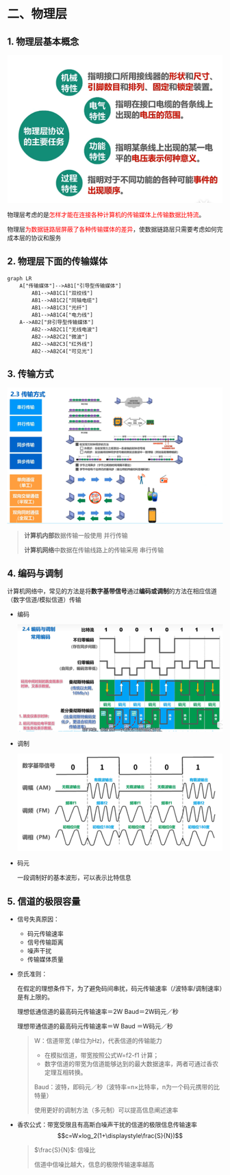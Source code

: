 # 二、物理层
## 1. 物理层基本概念
![](../images/物理层任务.PNG)

物理层考虑的是<font color=FF0000>怎样才能在连接各种计算机的传输媒体上传输数据比特流</font>。

物理层<font color=FF0000>为数据链路层屏蔽了各种传输媒体的差异</font>，使数据链路层只需要考虑如何完成本层的协议和服务
## 2. 物理层下面的传输媒体
```mermaid
graph LR
    A["传输媒体"]-->AB1["引导型传输媒体"]
        AB1-->AB1C1["双绞线"]
        AB1-->AB1C2["同轴电缆"]
        AB1-->AB1C3["光纤"]
        AB1-->AB1C4["电力线"]
    A-->AB2["非引导型传输媒体"]
        AB2-->AB2C1["无线电波"]
        AB2-->AB2C2["微波"]
        AB2-->AB2C3["红外线"]
        AB2-->AB2C4["可见光"]
```

## 3. 传输方式
![](../images/传输方式.PNG)
> **计算机内部**数据传输一般使用 并行传输
> 
> **计算机网络**中数据在传输线路上的传输采用 串行传输

## 4. 编码与调制
计算机网络中，常见的方法是将**数字基带信号**通过**编码或调制**的方法在相应信道（数字信道/模拟信道）传输

- 编码

  ![](../images/编码.PNG)
- 调制
  
  ![](../images/调制.PNG)
- 码元
  
  一段调制好的基本波形，可以表示比特信息

## 5. 信道的极限容量
- 信号失真原因：
  - 码元传输速率
  - 信号传输距离
  - 噪声干扰
  - 传输媒体质量
- 奈氏准则：

  在假定的理想条件下，为了避免码间串扰，码元传输速率（/波特率/调制速率）是有上限的。
  
  理想低通信道的最高码元传输速率＝2W Baud＝2W码元／秒

  理想带通信道的最高码元传输速率＝W Baud ＝W码元／秒

  > W：信道带宽 (单位为Hz)，代表信道的传输能力
  > - 在模拟信道，带宽按照公式W=f2-f1 计算；
  > - 数字信道的带宽为信道能够达到的最大数据速率，两者可通过香农定理互相转换。
  > 
  > Baud：波特，即码元／秒（波特率=n×比特率，n为一个码元携带的比特量）
  > 
  > 使用更好的调制方法（多元制）可以提高信息阐述速率
- 香农公式：带宽受限且有高斯白噪声干扰的信道的极限信息传输速率$$c=W×log_2(1+\displaystyle\frac{S}{N})$$
  > $\frac{S}{N}$: 信噪比
  > 
  > 信道中信噪比越大，信息的极限传输速率越高